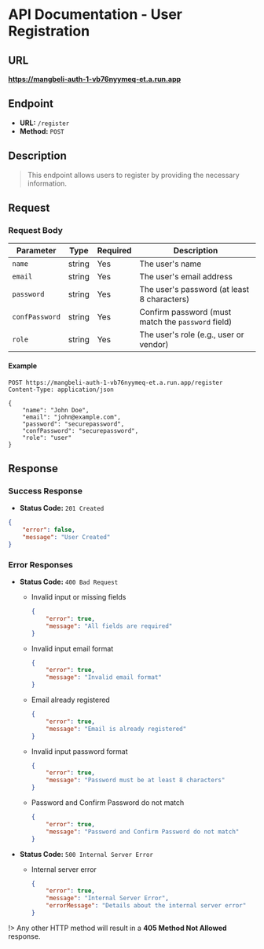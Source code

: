 # **API Documentation - User Registration**

## URL

**https://mangbeli-auth-1-vb76nyymeq-et.a.run.app**

## Endpoint

- **URL:** `/register`
- **Method:** `POST`

## Description

> This endpoint allows users to register by providing the necessary information.

## Request

### Request Body

| Parameter     | Type   | Required | Description                                       |
| ------------- | ------ | -------- | ------------------------------------------------- |
| `name`        | string | Yes      | The user's name                                   |
| `email`       | string | Yes      | The user's email address                          |
| `password`    | string | Yes      | The user's password (at least 8 characters)       |
| `confPassword`| string | Yes      | Confirm password (must match the `password` field)|
| `role`        | string | Yes      | The user's role (e.g., user or vendor)            |

#### Example
```http
POST https://mangbeli-auth-1-vb76nyymeq-et.a.run.app/register
Content-Type: application/json

{
    "name": "John Doe",
    "email": "john@example.com",
    "password": "securepassword",
    "confPassword": "securepassword",
    "role": "user"
}
```

## Response

### Success Response

- **Status Code:** `201 Created`
```json
{
    "error": false,
    "message": "User Created"
}
```

### Error Responses

- **Status Code:** `400 Bad Request`
    - Invalid input or missing fields
        ```json
        {
            "error": true,
            "message": "All fields are required"
        }
        ```

    - Invalid input email format
        ```json
        {
            "error": true,
            "message": "Invalid email format"
        }
        ```

    - Email already registered
        ```json
        {
            "error": true,
            "message": "Email is already registered"
        }
        ```

    - Invalid input password format
        ```json
        {
            "error": true,
            "message": "Password must be at least 8 characters"
        }
        ```

    - Password and Confirm Password do not match
        ```json
        {
            "error": true,
            "message": "Password and Confirm Password do not match"
        }
        ```

- **Status Code:** `500 Internal Server Error`
    - Internal server error
        ```json
        {
            "error": true,
            "message": "Internal Server Error",
            "errorMessage": "Details about the internal server error"
        }
        ```

!> Any other HTTP method will result in a **405 Method Not Allowed** response.
